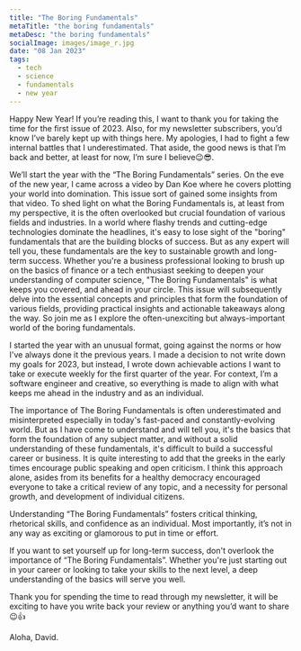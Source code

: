 ```yaml
---
title: "The Boring Fundamentals"
metaTitle: "the boring fundamentals"
metaDesc: "the boring fundamentals"
socialImage: images/image_r.jpg
date: "08 Jan 2023"
tags:
  - tech
  - science
  - fundamentals
  - new year
---
```


Happy New Year! If you’re reading this, I want to thank you for taking the time for the first issue of 2023. Also, for my newsletter subscribers, you’d know I’ve barely kept up with things here. My apologies, I had to fight a few internal battles that I underestimated. That aside, the good news is that I’m back and better, at least for now, I’m sure I believe😉😎.

We’ll start the year with the “The Boring Fundamentals” series. On the eve of the new year, I came across a video by Dan Koe where he covers plotting your world into domination. This issue sort of gained some insights from that video. To shed light on what the Boring Fundamentals is, at least from my perspective, it is the often overlooked but crucial foundation of various fields and industries. In a world where flashy trends and cutting-edge technologies dominate the headlines, it's easy to lose sight of the "boring" fundamentals that are the building blocks of success. But as any expert will tell you, these fundamentals are the key to sustainable growth and long-term success. Whether you're a business professional looking to brush up on the basics of finance or a tech enthusiast seeking to deepen your understanding of computer science, "The Boring Fundamentals" is what keeps you covered, and ahead in your circle. This issue will subsequently delve into the essential concepts and principles that form the foundation of various fields, providing practical insights and actionable takeaways along the way. So join me as I explore the often-unexciting but always-important world of the boring fundamentals.

I started the year with an unusual format, going against the norms or how I've always done it the previous years. I made a decision to not write down my goals for 2023, but instead, I wrote down achievable actions I want to take or execute weekly for the first quarter of the year. For context, I’m a software engineer and creative, so everything is made to align with what keeps me ahead in the industry and as an individual.

The importance of The Boring Fundamentals is often underestimated and misinterpreted especially in today's fast-paced and constantly-evolving world. But as I have come to understand and will tell you, it's the basics that form the foundation of any subject matter, and without a solid understanding of these fundamentals, it's difficult to build a successful career or business. It is quite interesting to add that the greeks in the early times encourage public speaking and open criticism. I think this approach alone, asides from its benefits for a healthy democracy encouraged everyone to take a critical review of any topic, and a necessity for personal growth, and development of individual citizens.

Understanding “The Boring Fundamentals” fosters critical thinking, rhetorical skills, and confidence as an individual. Most importantly, it’s not in any way as exciting or glamorous to put in time or effort.

If you want to set yourself up for long-term success, don't overlook the importance of “The Boring Fundamentals”. Whether you're just starting out in your career or looking to take your skills to the next level, a deep understanding of the basics will serve you well.

Thank you for spending the time to read through my newsletter, it will be exciting to have you write back your review or anything you’d want to share😉👍

Aloha,
David.
